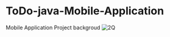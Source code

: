 # ToDo-java-Mobile-Application
Mobile Application Project
backgroud 
![2Q](https://github.com/Bad-ri/ToDo-java-Mobile-Application/assets/74131474/40344e46-799c-44ce-be6e-8e17dfd2b14d)

